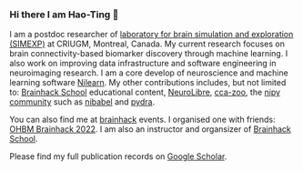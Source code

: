 ### Hi there I am Hao-Ting 👋

I am a postdoc researcher of [laboratory for brain simulation and exploration (SIMEXP)](https://github.com/SIMEXP) at CRIUGM, Montreal, Canada. 
My current research focuses on brain connectivity-based biomarker discovery through machine learning. 
I also work on improving data infrastructure and software engineering in neuroimaging research. 
I am a core develop of neuroscience and machine learning software [Nilearn](https://github.com/nilearn/nilearn).
My other contributions includes, but not limited to: [Brainhack School](https://school-brainhack.github.io/) educational content, [NeuroLibre](https://github.com/neurolibre/full-stack-server), [cca-zoo](https://github.com/jameschapman19/cca_zoo/), the [nipy community](https://github.com/nipy) such as [nibabel](https://github.com/nipy/nibabel) and [pydra](https://github.com/nipype/pydra). 

You can also find me at [brainhack](https://brainhack.org/) events. 
I organised one with friends: [OHBM Brainhack 2022](https://ohbm.github.io/hackathon2022/).
I am also an instructor and organsizer of [Brainhack School](https://school-brainhack.github.io/).

Please find my full publication records on [Google Scholar](https://scholar.google.com/citations?hl=en&user=FrlzI8IAAAAJ).  

<!--
**htwangtw/htwangtw** is a ✨ _special_ ✨ repository because its `README.md` (this file) appears on your GitHub profile.

Here are some ideas to get you started:

- 🔭 I’m currently working on ...
- 🌱 I’m currently learning ...
- 👯 I’m looking to collaborate on ...
- 🤔 I’m looking for help with ...
- 💬 Ask me about ...
- 📫 How to reach me: ...
- 😄 Pronouns: ...
- ⚡ Fun fact: ...
-->
